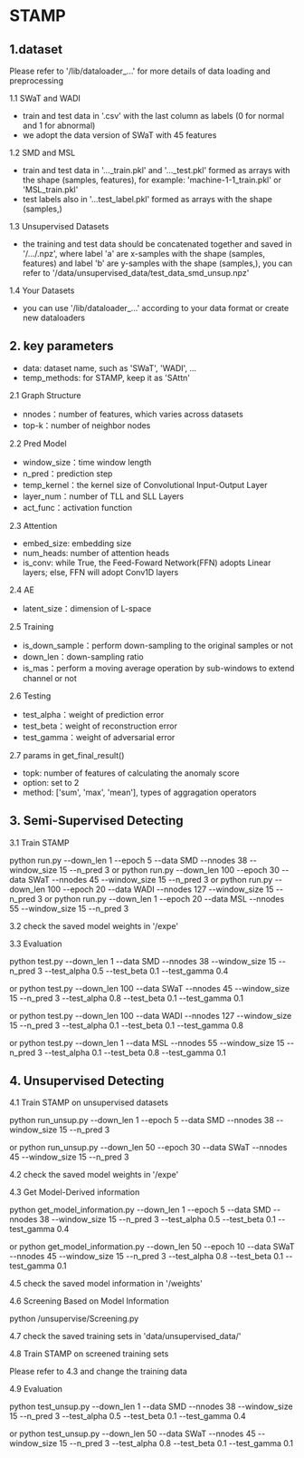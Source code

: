 # STAMP

## 1.dataset

Please refer to '/lib/dataloader_...' for more details of data loading and preprocessing

1.1 SWaT and WADI
- train and test data in '.csv' with the last column as labels (0 for normal and 1 for abnormal)
- we adopt the data version of SWaT with 45 features

1.2 SMD and MSL
- train and test data in '..._train.pkl' and '..._test.pkl' formed as arrays with the shape (samples, features), for example: 'machine-1-1_train.pkl' or 'MSL_train.pkl'
- test labels also in '...test_label.pkl' formed as arrays with the shape (samples,)

1.3 Unsupervised Datasets
- the training and test data should be concatenated together and saved in '/.../.npz', where label 'a' are x-samples with the shape (samples, features) and label 'b' are y-samples with the shape (samples,), you can refer to '/data/unsupervised_data/test_data_smd_unsup.npz'

1.4 Your Datasets
- you can use '/lib/dataloader_...' according to your data format or create new dataloaders

## 2. key parameters

- data: dataset name, such as 'SWaT', 'WADI', ...
- temp_methods: for STAMP, keep it as 'SAttn'

2.1 Graph Structure
- nnodes：number of features, which varies across datasets
- top-k：number of neighbor nodes


2.2 Pred Model
- window_size：time window length
- n_pred：prediction step
- temp_kernel：the kernel size of Convolutional Input-Output Layer
- layer_num：number of TLL and SLL Layers
- act_func：activation function

2.3 Attention
- embed_size: embedding size
- num_heads: number of attention heads
- is_conv: while True, the Feed-Foward Network(FFN) adopts Linear layers; else, FFN will adopt Conv1D layers
 
2.4 AE
- latent_size：dimension of L-space


2.5 Training

- is_down_sample：perform down-sampling to the original samples or not
- down_len：down-sampling ratio
- is_mas：perform a moving average operation by sub-windows to extend channel or not

2.6 Testing
- test_alpha：weight of prediction error
- test_beta：weight of reconstruction error
- test_gamma：weight of adversarial error

2.7 params in get_final_result()
- topk: number of features of calculating the anomaly score
- option: set to 2
- method: ['sum', 'max', 'mean'], types of aggragation operators

## 3. Semi-Supervised Detecting

3.1 Train STAMP

python run.py --down_len 1 --epoch 5 --data SMD --nnodes 38 --window_size 15 --n_pred 3
or python run.py --down_len 100 --epoch 30 --data SWaT --nnodes 45 --window_size 15 --n_pred 3
or python run.py --down_len 100 --epoch 20 --data WADI --nnodes 127 --window_size 15 --n_pred 3
or python run.py --down_len 1 --epoch 20 --data MSL --nnodes 55 --window_size 15 --n_pred 3

3.2 
check the saved model weights in '/expe'

3.3 Evaluation

python test.py --down_len 1 --data SMD --nnodes 38 --window_size 15 --n_pred 3 --test_alpha 0.5 --test_beta 0.1 --test_gamma 0.4 

or python test.py --down_len 100 --data SWaT --nnodes 45 --window_size 15 --n_pred 3 --test_alpha 0.8 --test_beta 0.1 --test_gamma 0.1

or python test.py --down_len 100 --data WADI --nnodes 127 --window_size 15 --n_pred 3 --test_alpha 0.1 --test_beta 0.1 --test_gamma 0.8

or python test.py --down_len 1 --data MSL --nnodes 55 --window_size 15 --n_pred 3 --test_alpha 0.1 --test_beta 0.8 --test_gamma 0.1

## 4. Unsupervised Detecting

4.1 Train STAMP on unsupervised datasets

python run_unsup.py --down_len 1 --epoch 5 --data SMD --nnodes 38 --window_size 15 --n_pred 3

or python run_unsup.py --down_len 50 --epoch 30 --data SWaT --nnodes 45 --window_size 15 --n_pred 3

4.2 
check the saved model weights in '/expe'

4.3 Get Model-Derived information

python get_model_information.py --down_len 1 --epoch 5 --data SMD --nnodes 38 --window_size 15 --n_pred 3 --test_alpha 0.5 --test_beta 0.1 --test_gamma 0.4

or python get_model_information.py --down_len 50 --epoch 10 --data SWaT --nnodes 45 --window_size 15 --n_pred 3 --test_alpha 0.8 --test_beta 0.1 --test_gamma 0.1

4.5 
check the saved model information in '/weights'

4.6 Screening Based on Model Information

python /unsupervise/Screening.py

4.7 
check the saved training sets in 'data/unsupervised_data/'

4.8 Train STAMP on screened training sets

Please refer to 4.3 and change the training data

4.9 Evaluation

python test_unsup.py --down_len 1 --data SMD --nnodes 38 --window_size 15 --n_pred 3 --test_alpha 0.5 --test_beta 0.1 --test_gamma 0.4 

or python test_unsup.py --down_len 50 --data SWaT --nnodes 45 --window_size 15 --n_pred 3 --test_alpha 0.8 --test_beta 0.1 --test_gamma 0.1





